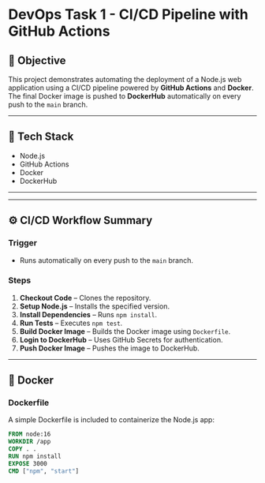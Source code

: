 # DevOps Task 1 - CI/CD Pipeline with GitHub Actions

## 🚀 Objective
This project demonstrates automating the deployment of a Node.js web application using a CI/CD pipeline powered by **GitHub Actions** and **Docker**. The final Docker image is pushed to **DockerHub** automatically on every push to the `main` branch.

---

## 🔧 Tech Stack
- Node.js
- GitHub Actions
- Docker
- DockerHub

---


---

## ⚙️ CI/CD Workflow Summary

### Trigger
- Runs automatically on every push to the `main` branch.

### Steps
1. **Checkout Code** – Clones the repository.
2. **Setup Node.js** – Installs the specified version.
3. **Install Dependencies** – Runs `npm install`.
4. **Run Tests** – Executes `npm test`.
5. **Build Docker Image** – Builds the Docker image using `Dockerfile`.
6. **Login to DockerHub** – Uses GitHub Secrets for authentication.
7. **Push Docker Image** – Pushes the image to DockerHub.

---

## 🐳 Docker

### Dockerfile
A simple Dockerfile is included to containerize the Node.js app:

```dockerfile
FROM node:16
WORKDIR /app
COPY . .
RUN npm install
EXPOSE 3000
CMD ["npm", "start"]


